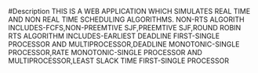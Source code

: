 #Description
THIS IS A WEB APPLICATION WHICH SIMULATES REAL TIME AND NON REAL TIME SCHEDULING ALGORITHMS.
NON-RTS ALGORITH INCLUDES-FCFS,NON-PREEMTIVE SJF,PREEMTIVE SJF,ROUND ROBIN
RTS ALGORITHM INCLUDES-EARLIEST DEADLINE FIRST-SINGLE PROCESSOR AND MULTIPROCESSOR,DEADLINE MONOTONIC-SINGLE PROCESSOR,RATE MONOTONIC-SINGLE PROCESSOR AND MULTIPROCESSOR,LEAST SLACK TIME FIRST-SINGLE PROCESSOR

